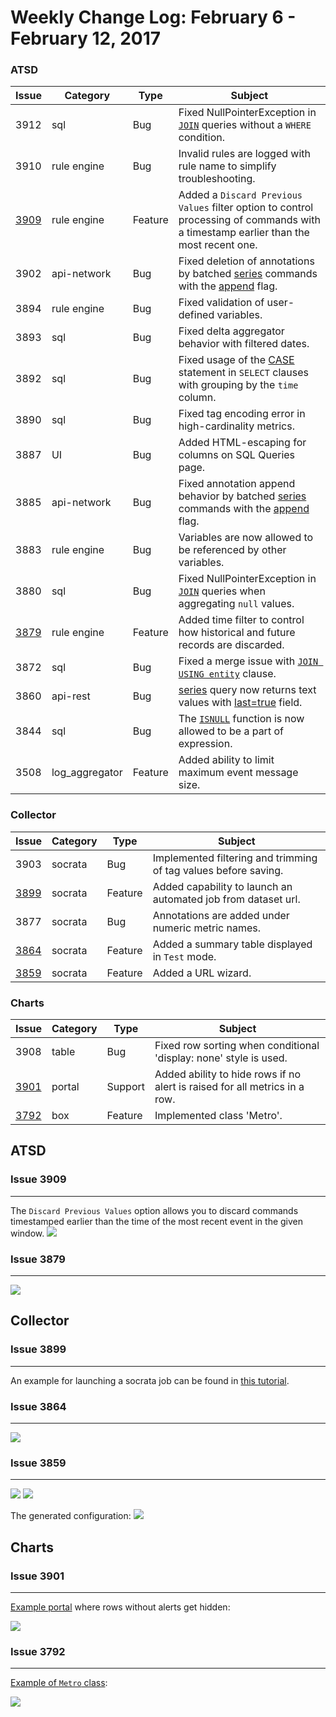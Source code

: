 Weekly Change Log: February 6 - February 12, 2017
=================================================

### ATSD

| Issue| Category       | Type    | Subject                                                                              |
|------|----------------|---------|--------------------------------------------------------------------------------------| 
| 3912 | sql            | Bug     | Fixed NullPointerException in [`JOIN`](/docs/api/sql#join) queries without a `WHERE` condition.                                                                                                          |
| 3910 | rule engine    | Bug     | Invalid rules are logged with rule name to simplify troubleshooting.                                    |
| [3909](#issue-3909) | rule engine    | Feature | Added a `Discard Previous Values` filter option to control processing of commands with a timestamp earlier than the most recent one.                                                                                                               |
| 3902 | api-network    | Bug     | Fixed deletion of annotations by batched [series](/docs/api/network/series.md#series-command) commands with the [append](/docs/api/network/series.md#text-append) flag.                                            |
| 3894 | rule engine    | Bug     | Fixed validation of user-defined variables. |
| 3893 | sql            | Bug     | Fixed delta aggregator behavior with filtered dates.                                  |
| 3892 | sql            | Bug     | Fixed usage of the [CASE](/docs/api/sql#case) statement in `SELECT` clauses with grouping by the `time` column.    |
| 3890 | sql            | Bug     | Fixed tag encoding error in high-cardinality metrics.                                 |
| 3887 | UI             | Bug     | Added HTML-escaping for columns on SQL Queries page.                                  | 
| 3885 | api-network    | Bug     | Fixed annotation append behavior by batched [series](/docs/api/network/series.md#series-command) commands with the [append](/docs/api/network/series.md#text-append) flag.                                             |
| 3883 | rule engine    | Bug     | Variables are now allowed to be referenced by other variables.                            |
| 3880 | sql            | Bug     | Fixed NullPointerException in [`JOIN`](/docs/api/sql#join) queries when aggregating `null` values.   |
| [3879](#issue-3879) | rule engine    | Feature | Added time filter to control how historical and future records are discarded.                                                                    |
| 3872 | sql            | Bug     | Fixed a merge issue with [`JOIN USING entity`](/docs/api/sql#join-with-using-entity) clause.              |
| 3860 | api-rest       | Bug     | [series](/docs/api/network/series.md#series-command) query now returns text values with [last=true](/docs/api/data/series/query.md#control-filter-fields) field.                                                             |
| 3844 | sql            | Bug     | The [`ISNULL`](/docs/api/sql#join) function is now allowed to be a part of expression.               |
| 3508 | log_aggregator | Feature | Added ability to limit maximum event message size.                                          |

### Collector

| Issue| Category       | Type    | Subject                                                                              |
|------|----------------|---------|--------------------------------------------------------------------------------------| 
| 3903 | socrata        | Bug     | Implemented filtering and trimming of tag values before saving.                                      |
| [3899](#issue-3899) | socrata        | Feature | Added capability to launch an automated job from dataset url.                                                |
| 3877 | socrata        | Bug     | Annotations are added under numeric metric names.                                         |
| [3864](#issue-3864) | socrata        | Feature | Added a summary table displayed in `Test` mode.                                            |
| [3859](#issue-3859) | socrata        | Feature | Added a URL wizard.                                                                   | 

### Charts

| Issue| Category       | Type    | Subject                                                                              |
|------|----------------|---------|--------------------------------------------------------------------------------------| 
| 3908 | table          | Bug     | Fixed row sorting when conditional 'display: none' style is used.                                      |
| [3901](#issue-3901) | portal    | Support | Added ability to hide rows if no alert is raised for all metrics in a row.          |
| [3792](#issue-3792) | box       | Feature | Implemented class 'Metro'.                                                            |

## ATSD

### Issue 3909
--------------
The `Discard Previous Values` option allows you to discard commands timestamped earlier than the time of the most recent event in the given window.
![](Images/Figure_01.png)

### Issue 3879
--------------
![](Images/Figure_02.png)


## Collector

### Issue 3899
--------------
An example for launching a socrata job can be found in [this tutorial](https://github.com/axibase/atsd-use-cases/blob/master/SocrataPython/README.md).

### Issue 3864
--------------
![](Images/Figure_03.png)

### Issue 3859
--------------
![](Images/Figure_04.png)
![](Images/Figure_05.png)

The generated configuration:
![](Images/Figure_06.png)

## Charts

### Issue 3901
--------------
[Example portal](https://apps.axibase.com/chartlab/bb65c060) where rows without alerts get hidden:

![](Images/Figure_07.png)

### Issue 3792
--------------
[Example of `Metro` class](https://apps.axibase.com/chartlab/6d6ae13c/2/):

![](Images/Figure_08.png)

